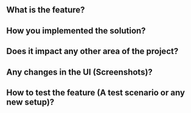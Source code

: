## What is the feature?

## How you implemented the solution?

## Does it impact any other area of the project?

## Any changes in the UI (Screenshots)?

## How to test the feature (A test scenario or any new setup)?
